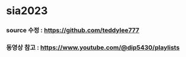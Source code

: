 # sia2023
### source 수정 : https://github.com/teddylee777 
### 동영상 참고 : https://www.youtube.com/@dip5430/playlists
